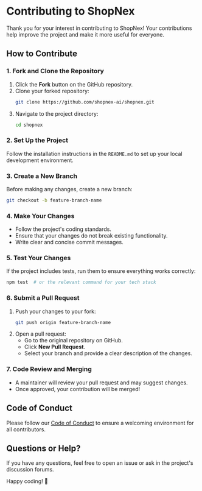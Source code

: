 # Contributing to ShopNex

Thank you for your interest in contributing to ShopNex! Your contributions help improve the project and make it more useful for everyone.

## How to Contribute

### 1. Fork and Clone the Repository

1. Click the **Fork** button on the GitHub repository.
2. Clone your forked repository:
   ```sh
   git clone https://github.com/shopnex-ai/shopnex.git
   ```
3. Navigate to the project directory:
   ```sh
   cd shopnex
   ```

### 2. Set Up the Project

Follow the installation instructions in the `README.md` to set up your local development environment.

### 3. Create a New Branch

Before making any changes, create a new branch:

```sh
git checkout -b feature-branch-name
```

### 4. Make Your Changes

- Follow the project's coding standards.
- Ensure that your changes do not break existing functionality.
- Write clear and concise commit messages.

### 5. Test Your Changes

If the project includes tests, run them to ensure everything works correctly:

```sh
npm test  # or the relevant command for your tech stack
```

### 6. Submit a Pull Request

1. Push your changes to your fork:
   ```sh
   git push origin feature-branch-name
   ```
2. Open a pull request:
   - Go to the original repository on GitHub.
   - Click **New Pull Request**.
   - Select your branch and provide a clear description of the changes.

### 7. Code Review and Merging

- A maintainer will review your pull request and may suggest changes.
- Once approved, your contribution will be merged!

## Code of Conduct

Please follow our [Code of Conduct](CODE_OF_CONDUCT.md) to ensure a welcoming environment for all contributors.

## Questions or Help?

If you have any questions, feel free to open an issue or ask in the project's discussion forums.

Happy coding! 🚀

